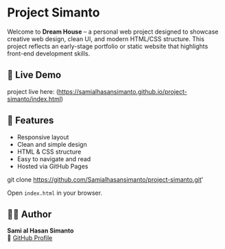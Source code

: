 # Project Simanto

Welcome to **Dream House** – a personal web project designed to showcase creative web design, clean UI, and modern HTML/CSS structure. This project reflects an early-stage portfolio or static website that highlights front-end development skills.

## 🔗 Live Demo

project live here: (https://samialhasansimanto.github.io/project-simanto/index.html)

## 🚀 Features
- Responsive layout
- Clean and simple design
- HTML & CSS structure
- Easy to navigate and read
- Hosted via GitHub Pages

git clone https://github.com/Samialhasansimanto/project-simanto.git'

Open `index.html` in your browser.

## 🙋‍♂️ Author

**Sami al Hasan Simanto**  
🔗 [GitHub Profile](https://github.com/Samialhasansimanto)

